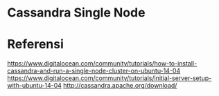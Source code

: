 # Cassandra Single Node

# Referensi
https://www.digitalocean.com/community/tutorials/how-to-install-cassandra-and-run-a-single-node-cluster-on-ubuntu-14-04
https://www.digitalocean.com/community/tutorials/initial-server-setup-with-ubuntu-14-04
http://cassandra.apache.org/download/

